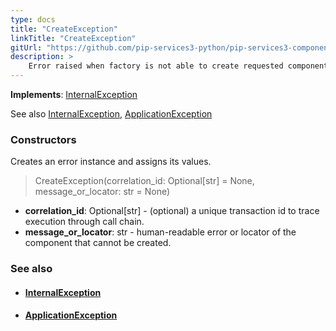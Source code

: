 ```yaml
---
type: docs
title: "CreateException"
linkTitle: "CreateException"
gitUrl: "https://github.com/pip-services3-python/pip-services3-components-python"
description: >
    Error raised when factory is not able to create requested component.
---
```


**Implements**: [InternalException](../../../commons/errors/internal_exception)

See also [InternalException](../../../commons/errors/internal_exception), [ApplicationException](../../../commons/errors/application_exception)



### Constructors
Creates an error instance and assigns its values.

> CreateException(correlation_id: Optional[str] = None, message_or_locator: str = None)

- **correlation_id**: Optional[str] - (optional) a unique transaction id to trace execution through call chain.
- **message_or_locator**: str - human-readable error or locator of the component that cannot be created.


### See also
- #### [InternalException](../../../commons/errors/internal_exception)
- #### [ApplicationException](../../../commons/errors/application_exception)